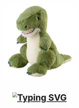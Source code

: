 <p align="center">
  <img width="230" src="Dolly.png">
</p>
<h1 align="center">
  <a href="https://git.io/typing-svg"><img src="https://readme-typing-svg.herokuapp.com?font=Fira+Code&pause=1000&center=true&random=false&width=435&lines=Hello+Dolly+!" alt="Typing SVG" /></a>
  </h1><h3 align="center">
